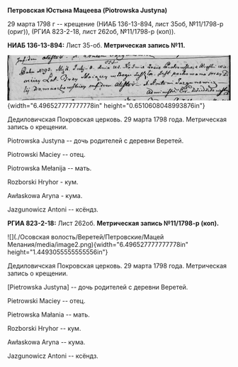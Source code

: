 **Петровская Юстына Мацеева (Piotrowska Justyna)**

29 марта 1798 г -- крещение (НИАБ 136-13-894, лист 35об, №11/1798-р
(ориг)), (РГИА 823-2-18, лист 262об, №11/1798-р (коп)).

**НИАБ 136-13-894:** Лист 35-об. **Метрическая запись №11.**

![](./media/e22732519f255b4746c1eb36614f5c5463aba12a.png){width="6.496527777777778in"
height="0.6510608048993876in"}

Дедиловичская Покровская церковь. 29 марта 1798 года. Метрическая запись
о крещении.

Piotrowska Justyna -- дочь родителей с деревни Веретей.

Piotrowski Maciey -- отец.

Piotrowska Mełanija -- мать.

Rozborski Hryhor - кум.

Awłaskowa Aryna - кума.

Jazgunowicz Antoni -- ксёндз.

**РГИА 823-2-18:** Лист 262об. **Метрическая запись №11/1798-р (коп).**

![](./Осовская волость/Веретей/Петровские/Мацей Мелания/media/image2.png){width="6.496527777777778in"
height="1.4493055555555556in"}

Дедиловичская Покровская церковь. 29 марта 1798 года. Метрическая запись
о крещении.

\[Pietrowska Justyna\] -- дочь родителей с деревни Веретей.

Pietrowski Maciey -- отец.

Pietrowska Małania -- мать.

Rozborski Hryhor -- кум.

Awłaskowa Aryna -- кума.

Jazgunowicz Antoni -- ксёндз.
